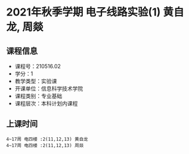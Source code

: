 # 2021年秋季学期 电子线路实验(1) 黄自龙, 周燚






## 课程信息

- 课程号：210516.02
- 学分：1
- 教学类型：实验课
- 开课单位：信息科学技术学院
- 课程类别：专业基础
- 课程层次：本科计划内课程

## 上课时间

```
4~17周 电四楼 :2(11,12,13) 黄自龙
4~17周 电四楼 :2(11,12,13) 周燚
```

